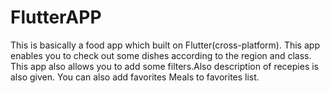 # FlutterAPP
This is basically a food app which built on Flutter(cross-platform).
This app enables you to check out some dishes according to the region and class.
This app also allows you to add some filters.Also description of recepies is also given.
You can also add favorites Meals to favorites list.
